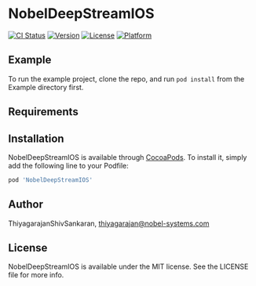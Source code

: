 # NobelDeepStreamIOS

[![CI Status](https://img.shields.io/travis/ThiyagarajanShivSankaran/NobelDeepStreamIOS.svg?style=flat)](https://travis-ci.org/ThiyagarajanShivSankaran/NobelDeepStreamIOS)
[![Version](https://img.shields.io/cocoapods/v/NobelDeepStreamIOS.svg?style=flat)](https://cocoapods.org/pods/NobelDeepStreamIOS)
[![License](https://img.shields.io/cocoapods/l/NobelDeepStreamIOS.svg?style=flat)](https://cocoapods.org/pods/NobelDeepStreamIOS)
[![Platform](https://img.shields.io/cocoapods/p/NobelDeepStreamIOS.svg?style=flat)](https://cocoapods.org/pods/NobelDeepStreamIOS)

## Example

To run the example project, clone the repo, and run `pod install` from the Example directory first.

## Requirements

## Installation

NobelDeepStreamIOS is available through [CocoaPods](https://cocoapods.org). To install
it, simply add the following line to your Podfile:

```ruby
pod 'NobelDeepStreamIOS'
```

## Author

ThiyagarajanShivSankaran, thiyagarajan@nobel-systems.com

## License

NobelDeepStreamIOS is available under the MIT license. See the LICENSE file for more info.
